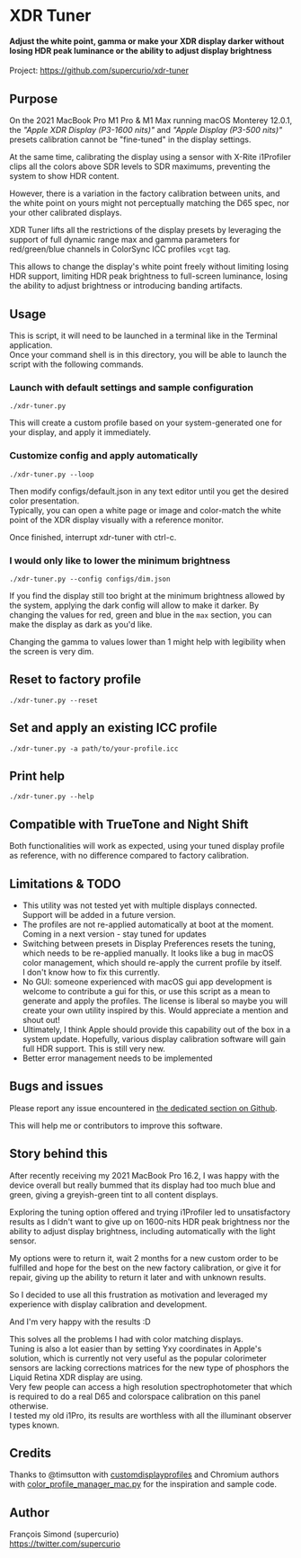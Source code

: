 # XDR Tuner

#### Adjust the white point, gamma or make your XDR display darker without losing HDR peak luminance or the ability to adjust display brightness

Project: https://github.com/supercurio/xdr-tuner

## Purpose

On the 2021 MacBook Pro M1 Pro & M1 Max running macOS Monterey 12.0.1, the
*"Apple XDR Display (P3-1600 nits)"* and *"Apple Display (P3-500 nits)"*
presets calibration cannot be "fine-tuned" in the display settings.

At the same time, calibrating the display using a sensor with X-Rite
i1Profiler clips all the colors above SDR levels to SDR maximums,
preventing the system to show HDR content.

However, there is a variation in the factory calibration between units,
and the white point on yours might not perceptually matching the D65 spec,
nor your other calibrated displays.

XDR Tuner lifts all the restrictions of the display presets by leveraging
the support of full dynamic range  max and gamma parameters for
red/green/blue channels in ColorSync ICC profiles `vcgt` tag.

This allows to change the display's white point freely without limiting
losing HDR support, limiting HDR peak brightness to full-screen luminance,
losing the ability to adjust brightness or introducing banding artifacts.

## Usage

This is script, it will need to be launched in a terminal like
in the Terminal application.  
Once your command shell is in this directory,
you will be able to launch the script with the following commands.

### Launch with default settings and sample configuration
`./xdr-tuner.py`

This will create a custom profile based on your system-generated one
for your display, and apply it immediately.

### Customize config and apply automatically
`./xdr-tuner.py --loop`

Then modify configs/default.json in any text editor until you get
the desired color presentation.  
Typically, you can open a white page or image and color-match
the white point of the XDR display visually with a reference monitor.

Once finished, interrupt xdr-tuner with ctrl-c.

### I would only like to lower the minimum brightness
`./xdr-tuner.py --config configs/dim.json`

If you find the display still too bright at the minimum brightness
allowed by the system, applying the dark config will allow to make it
darker. By changing the values for red, green and blue in the `max`
section, you can make the display as dark as you'd like.

Changing the gamma to values lower than 1 might help with legibility
when the screen is very dim.

## Reset to factory profile
`./xdr-tuner.py --reset`

## Set and apply an existing ICC profile
`./xdr-tuner.py -a path/to/your-profile.icc`

## Print help
`./xdr-tuner.py --help`


## Compatible with TrueTone and Night Shift

Both functionalities will work as expected, using your tuned display
profile as reference, with no difference compared to factory calibration.

## Limitations & TODO

* This utility was not tested yet with multiple displays connected.  
  Support will be added in a future version.
* The profiles are not re-applied automatically at boot at the moment.   
  Coming in a next version - stay tuned for updates
* Switching between presets in Display Preferences resets the tuning,
  which needs to be re-applied manually. It looks like a bug in macOS
  color management, which should re-apply the current profile by itself.  
  I don't know how to fix this currently.
* No GUI: someone experienced with macOS gui app development is welcome
  to contribute a gui for this, or use this script as a mean to generate and
  apply the profiles. The license is liberal so maybe you will create your
  own utility inspired by this.
  Would appreciate a mention and shout out!
* Ultimately, I think Apple should provide this capability out of the box in
  a system update. Hopefully, various display calibration software will gain
  full HDR support. This is still very new.
* Better error management needs to be implemented


## Bugs and issues

Please report any issue encountered in
[the dedicated section on Github](https://github.com/supercurio/xdr-tuner/issues).

This will help me or contributors to improve this software.


## Story behind this

After recently receiving my 2021 MacBook Pro 16.2, I was happy with the
device overall but really bummed that its display had too much blue
and green, giving a greyish-green tint to all content displays.

Exploring the tuning option offered and trying i1Profiler led to
unsatisfactory results as I didn't want to give up on 1600-nits HDR
peak brightness nor the ability to adjust display brightness, including
automatically with the light sensor.

My options were to return it, wait 2 months for a new custom order to
be fulfilled and hope for the best on the new factory calibration, or
give it for repair, giving up the ability to return it later and with
unknown results.

So I decided to use all this frustration as motivation and leveraged
my experience with display calibration and development.

And I'm very happy with the results :D

This solves all the problems I had with color matching displays.  
Tuning is also a lot easier than by setting Yxy coordinates in
Apple's solution, which is currently not very useful as the
popular colorimeter sensors are lacking corrections matrices for the
new type of phosphors the Liquid Retina XDR display are using.  
Very few people can access a high resolution spectrophotometer that
which is required to do a real D65 and colorspace calibration on this
panel otherwise.  
I tested my old i1Pro, its results are worthless with all the illuminant observer
types known.

## Credits

Thanks to @timsutton with [customdisplayprofiles](https://github.com/timsutton/customdisplayprofiles) and
Chromium authors with [color_profile_manager_mac.py](https://chromium.googlesource.com/chromium/src/+/refs/heads/main/content/test/gpu/gpu_tests/color_profile_manager_mac.py)
for the inspiration and sample code.


## Author
François Simond (supercurio)  
https://twitter.com/supercurio
